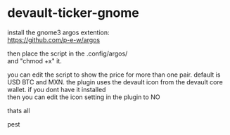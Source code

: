 # devault-ticker-gnome


install the gnome3 argos extention:   
https://github.com/p-e-w/argos

then place the script in the .config/argos/   
and "chmod +x" it.

you can edit the script to show the price for more than one pair. default is USD BTC and MXN.
the plugin uses the devault icon from the devault core wallet. if you dont have it installed    
then you can edit the icon setting in the plugin to NO

thats all

pest

